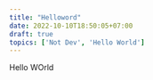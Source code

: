 ```yaml
---
title: "Helloword"
date: 2022-10-10T18:50:05+07:00
draft: true
topics: ['Not Dev', 'Hello World']
---
```


Hello WOrld
